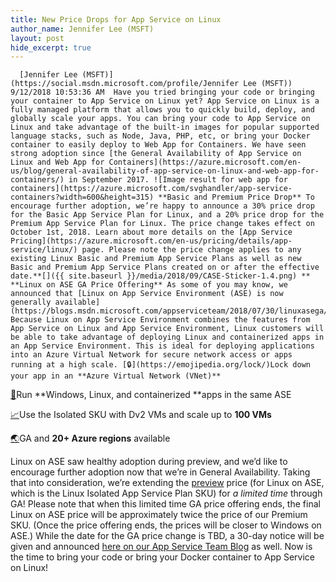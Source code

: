 ```yaml
---
title: New Price Drops for App Service on Linux
author_name: Jennifer Lee (MSFT)
layout: post
hide_excerpt: true
---
```

      [Jennifer Lee (MSFT)](https://social.msdn.microsoft.com/profile/Jennifer Lee (MSFT))  9/12/2018 10:53:36 AM  Have you tried bringing your code or bringing your container to App Service on Linux yet? App Service on Linux is a fully managed platform that allows you to quickly build, deploy, and globally scale your apps. You can bring your code to App Service on Linux and take advantage of the built-in images for popular supported language stacks, such as Node, Java, PHP, etc, or bring your Docker container to easily deploy to Web App for Containers. We have seen strong adoption since [the General Availability of App Service on Linux and Web App for Containers](https://azure.microsoft.com/en-us/blog/general-availability-of-app-service-on-linux-and-web-app-for-containers/) in September 2017. ![Image result for web app for containers](https://azure.microsoft.com/svghandler/app-service-containers?width=600&height=315) **Basic and Premium Price Drop** To encourage further adoption, we’re happy to announce a 30% price drop for the Basic App Service Plan for Linux, and a 20% price drop for the Premium App Service Plan for Linux. The price change takes effect on October 1st, 2018. Learn about more details on the [App Service Pricing](https://azure.microsoft.com/en-us/pricing/details/app-service/linux/) page. Please note the price change applies to any existing Linux Basic and Premium App Service Plans as well as new Basic and Premium App Service Plans created on or after the effective date.**[]({{ site.baseurl }}/media/2018/09/CASE-Sticker-1.4.png) ** **Linux on ASE GA Price Offering** As some of you may know, we announced that [Linux on App Service Environment (ASE) is now generally available](https://blogs.msdn.microsoft.com/appserviceteam/2018/07/30/linuxasega/). Because Linux on App Service Environment combines the features from App Service on Linux and App Service Environment, Linux customers will be able to take advantage of deploying Linux and containerized apps in an App Service Environment. This is ideal for deploying applications into an Azure Virtual Network for secure network access or apps running at a high scale. [🔒](https://emojipedia.org/lock/)Lock down your app in an **Azure Virtual Network (VNet)**

 [🎨](https://emojipedia.org/artist-palette/)Run **Windows, Linux, and containerized **apps in the same ASE

 [📈](https://emojipedia.org/chart-with-upwards-trend/)Use the Isolated SKU with Dv2 VMs and scale up to **100 VMs**

 [🌏](https://emojipedia.org/earth-globe-asia-australia/)GA and **20+ Azure regions** available

 Linux on ASE saw healthy adoption during preview, and we’d like to encourage further adoption now that we’re in General Availability. Taking that into consideration, we’re extending the [preview](https://blogs.msdn.microsoft.com/appserviceteam/2018/05/07/announcing-the-linux-on-app-service-environment-public-preview/) price (for Linux on ASE, which is the Linux Isolated App Service Plan SKU) for *a limited time* through GA! Please note that when this limited time GA price offering ends, the final Linux on ASE price will be approximately twice the price of our Premium SKU. (Once the price offering ends, the prices will be closer to Windows on ASE.) While the date for the GA price change is TBD, a 30-day notice will be given and announced [here on our App Service Team Blog](https://blogs.msdn.microsoft.com/appserviceteam/tag/linux-on-ase/) as well. Now is the time to bring your code or bring your Docker container to App Service on Linux!      